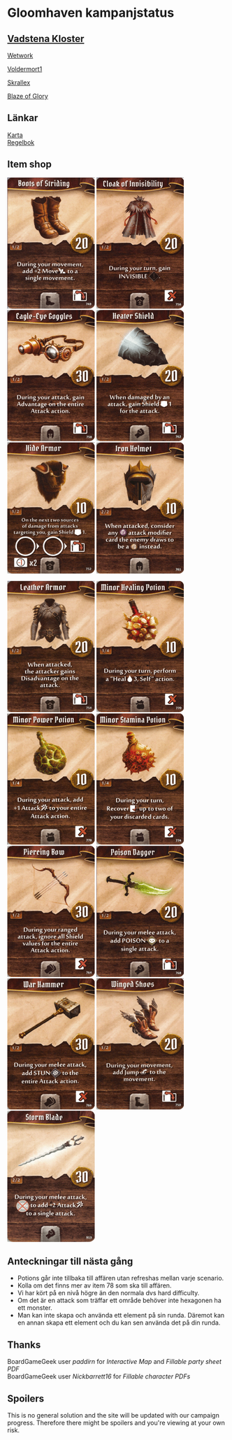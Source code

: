 # Gloomhaven kampanjstatus

##  [Vadstena Kloster](allfathr.github.io/partysheet.png)
[Wetwork](allfathr.github.io/players/cragheart.png)

[Voldermort1](allfathr.github.io/players/tinkerer.png)

[Skrallex](allfathr.github.io/players/mindthief.png)

[Blaze of Glory](allfathr.github.io/players/spellweaver.png)

## Länkar
[Karta](allfathr.github.io/map.png)  
[Regelbok](https://drive.google.com/open?id=10Sjmjdyc2Fan62Ubi1LsHXtTz2r5wU-o)

## Item shop
<p float="left">
  <img src="firstset/boots-of-striding.png" alt="drawing" width="200"/>
  <img src="firstset/cloak-of-invisibility.png" alt="drawing" width="200"/>
  <img src="firstset/eagle-eye-goggles.png" alt="drawing" width="200"/>
  <img src="firstset/heater-shield.png" alt="drawing" width="200"/>
  <img src="firstset/hide-armor.png" alt="drawing" width="200"/>
  <img src="firstset/iron-helmet.png" alt="drawing" width="200"/>
</p>
  <img src="firstset/leather-armor.png" alt="drawing" width="200"/>

  <img src="firstset/minor-healing-potion.png" alt="drawing" width="200"/>

  <img src="firstset/minor-power-potion.png" alt="drawing" width="200"/>

  <img src="firstset/minor-stamina-potion.png" alt="drawing" width="200"/>

  <img src="firstset/piercing-bow.png" alt="drawing" width="200"/>

  <img src="firstset/poison-dagger.png" alt="drawing" width="200"/>

  <img src="firstset/war-hammer.png" alt="drawing" width="200"/>

  <img src="firstset/winged-shoes.png" alt="drawing" width="200"/>

  <img src="firstset/storm-blade.png" alt="drawing" width="200"/>

## Anteckningar till nästa gång
* Potions går inte tillbaka till affären utan refreshas mellan varje scenario.  
* Kolla om det finns mer av item 78 som ska till affären.  
* Vi har kört på en nivå högre än den normala dvs hard difficulty.  
* Om det är en attack som träffar ett område behöver inte hexagonen ha ett monster.  
* Man kan inte skapa och använda ett element på sin runda. Däremot kan en annan skapa ett element och du kan sen använda det på din runda.


## Thanks
BoardGameGeek user *paddirn* for *Interactive Map* and *Fillable party sheet PDF*  
BoardGameGeek user *Nickbarrett16* for *Fillable character PDFs*


## Spoilers
This is no general solution and the site will be updated with our campaign progress. Therefore there might be spoilers and you're viewing at your own risk.
